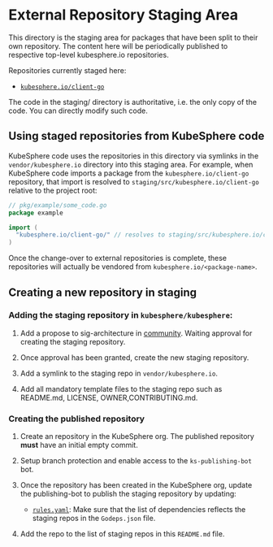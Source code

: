 # External Repository Staging Area

This directory is the staging area for packages that have been split to their
own repository. The content here will be periodically published to respective
top-level kubesphere.io repositories.

Repositories currently staged here:

- [`kubesphere.io/client-go`](https://github.com/kubesphere/client-go)


The code in the staging/ directory is authoritative, i.e. the only copy of the
code. You can directly modify such code.

## Using staged repositories from KubeSphere code

KubeSphere code uses the repositories in this directory via symlinks in the
`vendor/kubesphere.io` directory into this staging area. For example, when
KubeSphere code imports a package from the `kubesphere.io/client-go` repository, that
import is resolved to `staging/src/kubesphere.io/client-go` relative to the project
root:

```go
// pkg/example/some_code.go
package example

import (
  "kubesphere.io/client-go/" // resolves to staging/src/kubesphere.io/client-go/dynamic
)
```

Once the change-over to external repositories is complete, these repositories
will actually be vendored from `kubesphere.io/<package-name>`.

## Creating a new repository in staging

### Adding the staging repository in `kubesphere/kubesphere`:

1. Add a propose to sig-architecture in [community](https://github.com/kubesphere/community/). Waiting approval for creating the staging repository.

2. Once approval has been granted, create the new staging repository.

3. Add a symlink to the staging repo in `vendor/kubesphere.io`.

4. Add all mandatory template files to the staging repo such as README.md, LICENSE, OWNER,CONTRIBUTING.md.


### Creating the published repository

1. Create an repository in the KubeSphere org. The published repository **must** have an
initial empty commit.

2. Setup branch protection and enable access to the `ks-publishing-bot` bot.

3. Once the repository has been created in the KubeSphere org, update the publishing-bot to publish the staging repository by updating:

    - [`rules.yaml`](/staging/publishing/rules.yaml):
    Make sure that the list of dependencies reflects the staging repos in the `Godeps.json` file.

4. Add the repo to the list of staging repos in this `README.md` file.